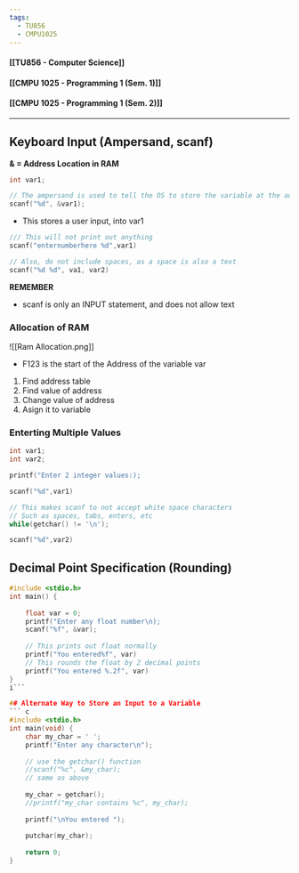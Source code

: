 ```yaml
---
tags:
  - TU856
  - CMPU1025
---
```

#### [[TU856 - Computer Science]]
#### [[CMPU 1025 - Programming 1 (Sem. 1)]]
#### [[CMPU 1025 - Programming 1 (Sem. 2)]]

---

## Keyboard Input (Ampersand, scanf)
**& = Address Location in RAM**

``` c
int var1;

// The ampersand is used to tell the OS to store the variable at the address location of var1
scanf("%d", &var1);
```
- This stores a user input, into var1

``` c
/// This will not print out anything
scanf("enternumberhere %d",var1)

// Also, do not include spaces, as a space is also a text
scanf("%d %d", va1, var2)
```
**REMEMBER**
- scanf is only an INPUT statement, and does not allow text

### Allocation of RAM
![[Ram Allocation.png]]
- F123 is the start of the Address of the variable var

1. Find address table
2. Find value of address
3. Change value of address
4. Asign it to variable

### Enterting Multiple Values
``` c
int var1;
int var2;

printf("Enter 2 integer values:);

scanf("%d",var1)

// This makes scanf to not accept white space characters
// Such as spaces, tabs, enters, etc
while(getchar() != '\n');

scanf("%d",var2)
```

## Decimal Point Specification (Rounding)

```c
#include <stdio.h>
int main() {
	
	float var = 0;
	printf("Enter any float number\n);
	scanf("%f", &var);
	
	// This prints out float normally
	printf("You entered%f", var)
	// This rounds the float by 2 decimal points
	printf("You entered %.2f", var)
}
i```

## Alternate Way to Store an Input to a Variable
``` c
#include <stdio.h>  
int main(void) {  
	char my_char = ' ';  
	printf("Enter any character\n");  
	
	// use the getchar() function  
	//scanf("%c", &my_char);  
	// same as above  
	
	my_char = getchar();  
	//printf("my_char contains %c", my_char);
	
	printf("\nYou entered ");  
	
	putchar(my_char);
	
	return 0;  
}
```